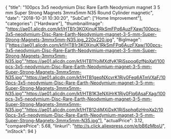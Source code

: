 {
	"title": "100pcs 3x5 neodymium Disc Rare Earth Neodymium magnet 3 5 mm Super Strong Magnets 3mmx5mm N35 Round Cylinder magnetic",
	"date": "2018-10-31 10:30:20",
	"SubCat": ["Home Improvement"],
	"categories": ["Hardware"],
	"thumbnailImage": "https://ae01.alicdn.com/kf/HTB1r3KOXjnuK1RkSmFPq6AuzFXaw/100pcs-3x5-neodymium-Disc-Rare-Earth-Neodymium-magnet-3-5-mm-Super-Strong-Magnets-3mmx5mm-N35.jpg_220x220.jpg",
	"BigImage": ["https://ae01.alicdn.com/kf/HTB1r3KOXjnuK1RkSmFPq6AuzFXaw/100pcs-3x5-neodymium-Disc-Rare-Earth-Neodymium-magnet-3-5-mm-Super-Strong-Magnets-3mmx5mm-N35.jpg","https://ae01.alicdn.com/kf/HTB1YoiMXdfvK1RjSspoq6zfNpXaf/100pcs-3x5-neodymium-Disc-Rare-Earth-Neodymium-magnet-3-5-mm-Super-Strong-Magnets-3mmx5mm-N35.jpg","https://ae01.alicdn.com/kf/HTB1geqNXcvrK1Rjy0Feq6ATmVXaF/100pcs-3x5-neodymium-Disc-Rare-Earth-Neodymium-magnet-3-5-mm-Super-Strong-Magnets-3mmx5mm-N35.jpg","https://ae01.alicdn.com/kf/HTB1K3eNXiHrK1Rjy0Flq6AsaFXag/100pcs-3x5-neodymium-Disc-Rare-Earth-Neodymium-magnet-3-5-mm-Super-Strong-Magnets-3mmx5mm-N35.jpg","https://ae01.alicdn.com/kf/HTB12diMXiDxK1RjSsphq6zHrpXa2/100pcs-3x5-neodymium-Disc-Rare-Earth-Neodymium-magnet-3-5-mm-Super-Strong-Magnets-3mmx5mm-N35.jpg"],
	"actualPrice": 3.12,
	"comparePrice": 5.68,
	"linkurl": "http://s.click.aliexpress.com/e/bB6zMbsU",
	"inStock": 94
}

